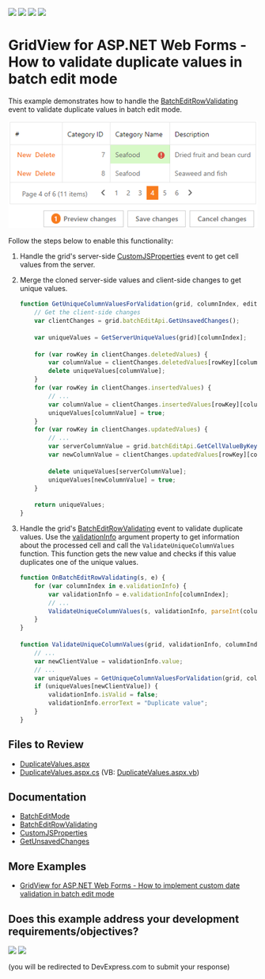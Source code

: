 <!-- default badges list -->
![](https://img.shields.io/endpoint?url=https://codecentral.devexpress.com/api/v1/VersionRange/588527149/22.1.3%2B)
[![](https://img.shields.io/badge/Open_in_DevExpress_Support_Center-FF7200?style=flat-square&logo=DevExpress&logoColor=white)](https://supportcenter.devexpress.com/ticket/details/T1139925)
[![](https://img.shields.io/badge/📖_How_to_use_DevExpress_Examples-e9f6fc?style=flat-square)](https://docs.devexpress.com/GeneralInformation/403183)
[![](https://img.shields.io/badge/💬_Leave_Feedback-feecdd?style=flat-square)](#does-this-example-address-your-development-requirementsobjectives)
<!-- default badges end -->
# GridView for ASP.NET Web Forms - How to validate duplicate values in batch edit mode

This example demonstrates how to handle the [BatchEditRowValidating](https://docs.devexpress.com/AspNet/js-ASPxClientGridView.BatchEditRowValidating) event to validate duplicate values in batch edit mode.

![ASPxGridView.BatchEditMode - DuplicateValues](images/DuplicateValues.png)

Follow the steps below to enable this functionality:

1. Handle the grid's server-side [CustomJSProperties](https://docs.devexpress.com/AspNet/DevExpress.Web.ASPxGridView.CustomJSProperties) event to get cell values from the server.

2. Merge the cloned server-side values and client-side changes to get unique values.

   ```js
   function GetUniqueColumnValuesForValidation(grid, columnIndex, editingRowKey, isModifying) {
       // Get the client-side changes
       var clientChanges = grid.batchEditApi.GetUnsavedChanges();
       
       var uniqueValues = GetServerUniqueValues(grid)[columnIndex];
   
       for (var rowKey in clientChanges.deletedValues) {
           var columnValue = clientChanges.deletedValues[rowKey][columnIndex];
           delete uniqueValues[columnValue];
       }
       for (var rowKey in clientChanges.insertedValues) {
           // ...
           var columnValue = clientChanges.insertedValues[rowKey][columnIndex];
           uniqueValues[columnValue] = true;
       }
       for (var rowKey in clientChanges.updatedValues) {
           // ...
           var serverColumnValue = grid.batchEditApi.GetCellValueByKey(rowKey, columnIndex, true);
           var newColumnValue = clientChanges.updatedValues[rowKey][columnIndex];

           delete uniqueValues[serverColumnValue];
           uniqueValues[newColumnValue] = true;
       }
   
       return uniqueValues;
   }
   ```

3. Handle the grid's [BatchEditRowValidating](https://docs.devexpress.com/AspNet/js-ASPxClientGridView.BatchEditRowValidating) event to validate duplicate values. Use the [validationInfo](https://docs.devexpress.com/AspNet/js-ASPxClientGridViewBatchEditRowValidatingEventArgs.validationInfo) argument property to get information about the processed cell and call the `ValidateUniqueColumnValues` function. This function gets the new value and checks if this value duplicates one of the unique values.

   ```js
   function OnBatchEditRowValidating(s, e) {
       for (var columnIndex in e.validationInfo) {
           var validationInfo = e.validationInfo[columnIndex];
           // ...
           ValidateUniqueColumnValues(s, validationInfo, parseInt(columnIndex), e.key);
       }
   }
   
   function ValidateUniqueColumnValues(grid, validationInfo, columnIndex, rowKey) {
       // ...
       var newClientValue = validationInfo.value;
       // ...
       var uniqueValues = GetUniqueColumnValuesForValidation(grid, columnIndex, rowKey, isModifying);
       if (uniqueValues[newClientValue]) {
           validationInfo.isValid = false;
           validationInfo.errorText = "Duplicate value";
       }
   }
   ```

## Files to Review

- [DuplicateValues.aspx](./CS/project1/DuplicateValues.aspx)
- [DuplicateValues.aspx.cs](./CS/project1/DuplicateValues.aspx.cs) (VB: [DuplicateValues.aspx.vb](./VB/project1/DuplicateValues.aspx.vb))

## Documentation

- [BatchEditMode](https://docs.devexpress.com/AspNet/16443/components/grid-view/concepts/edit-data/batch-edit-mode)
- [BatchEditRowValidating](https://docs.devexpress.com/AspNet/js-ASPxClientGridView.BatchEditRowValidating)
- [CustomJSProperties](https://docs.devexpress.com/AspNet/DevExpress.Web.ASPxGridView.CustomJSProperties)
- [GetUnsavedChanges](https://docs.devexpress.com/AspNet/js-ASPxClientGridViewBatchEditApi.GetUnsavedChanges)

## More Examples

- [GridView for ASP.NET Web Forms - How to implement custom date validation in batch edit mode](https://github.com/DevExpress-Examples/aspxgridview-how-to-implement-custom-date-validation-in-batch-edit-mode-t171182)
<!-- feedback -->
## Does this example address your development requirements/objectives?

[<img src="https://www.devexpress.com/support/examples/i/yes-button.svg"/>](https://www.devexpress.com/support/examples/survey.xml?utm_source=github&utm_campaign=asp-net-web-forms-grid-validate-duplicate-values-in-batch-edit-mode&~~~was_helpful=yes) [<img src="https://www.devexpress.com/support/examples/i/no-button.svg"/>](https://www.devexpress.com/support/examples/survey.xml?utm_source=github&utm_campaign=asp-net-web-forms-grid-validate-duplicate-values-in-batch-edit-mode&~~~was_helpful=no)

(you will be redirected to DevExpress.com to submit your response)
<!-- feedback end -->
